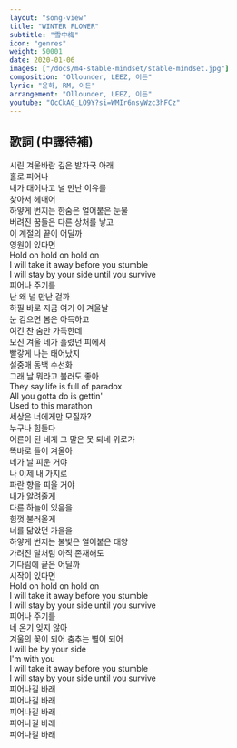 ```yaml
---
layout: "song-view"
title: "WINTER FLOWER"
subtitle: "雪中梅"
icon: "genres"
weight: 50001
date: 2020-01-06
images: ["/docs/m4-stable-mindset/stable-mindset.jpg"]
composition: "Ollounder, LEEZ, 이든"
lyric: "윤하, RM, 이든"
arrangement: "Ollounder, LEEZ, 이든"
youtube: "OcCkAG_LO9Y?si=WMIr6nsyWzc3hFCz"
---
```


## 歌詞 (中譯待補)

시린 겨울바람 깊은 발자국 아래  
홀로 피어나  
내가 태어나고 널 만난 이유를  
찾아서 헤매어  
하얗게 번지는 한숨은 얼어붙은 눈물  
버려진 꿈들은 다른 상처를 낳고  
이 계절의 끝이 어딜까  
영원이 있다면  
Hold on hold on hold on  
I will take it away before you stumble  
I will stay by your side until you survive  
피어나 주기를  
난 왜 널 만난 걸까  
하필 바로 지금 여기 이 겨울날  
눈 감으면 봄은 아득하고  
여긴 찬 숨만 가득한데  
모진 겨울 네가 흘렸던 피에서  
빨갛게 나는 태어났지  
설중매 동백 수선화  
그래 날 뭐라고 불러도 좋아  
They say life is full of paradox  
All you gotta do is gettin'  
Used to this marathon  
세상은 너에게만 모질까?  
누구나 힘들다  
어른이 된 네게 그 말은 못 되네 위로가  
똑바로 들어 겨울아  
네가 날 피운 거야  
나 이제 내 가지로  
파란 향을 피울 거야  
내가 알려줄게  
다른 하늘이 있음을  
힘껏 불러올게  
너를 닮았던 가을을  
하얗게 번지는 불빛은 얼어붙은 태양  
가려진 달처럼 아직 존재해도  
기다림에 끝은 어딜까  
시작이 있다면  
Hold on hold on hold on  
I will take it away before you stumble  
I will stay by your side until you survive  
피어나 주기를  
네 온기 잊지 않아  
겨울의 꽃이 되어 춤추는 별이 되어  
I will be by your side  
I'm with you  
I will take it away before you stumble  
I will stay by your side until you survive  
피어나길 바래  
피어나길 바래  
피어나길 바래  
피어나길 바래  
피어나길 바래  
